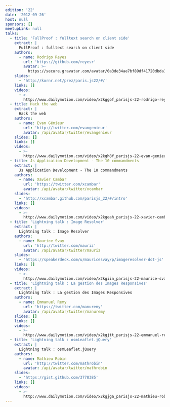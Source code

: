 ```yaml
---
edition: '22'
date: '2012-09-26'
host: null
sponsors: []
meetupLink: null
talks:
  - title: 'FullProof : fulltext search on client side'
    extract: |
      FullProof : fulltext search on client side
    authors:
      - name: Rodrigo Reyes
        url: 'https://github.com/reyesr'
        avatar: >-
          https://secure.gravatar.com/avatar/0a3de34ae7bf89df41720dbda1bd8915?s=420&d=https://a248.e.akamai.net/assets.github.com%2Fimages%2Fgravatars%2Fgravatar-user-420.png
    slides:
      - 'http://kornr.net/prez/paris.js22/#/'
    links: []
    videos:
      - >-
        http://www.dailymotion.com/video/x2kggof_parisjs-22-rodrigo-reyes-fullproof-fulltext-search-on-client-side_school
  - title: Hack the web
    extract: |
      Hack the web
    authors:
      - name: Evan Génieur
        url: 'http://twitter.com/evangenieur'
        avatar: /api/avatar/twitter/evangenieur
    slides: []
    links: []
    videos:
      - >-
        http://www.dailymotion.com/video/x2kgh8f_parisjs-22-evan-genieur-hack-the-web_school
  - title: Js Application Development - The 10 commandments
    extract: |
      Js Application Development - The 10 commandments
    authors:
      - name: Xavier Cambar
        url: 'https://twitter.com/xcambar'
        avatar: /api/avatar/twitter/xcambar
    slides:
      - 'http://xcambar.github.com/parisjs_22/#/intro'
    links: []
    videos:
      - >-
        http://www.dailymotion.com/video/x2kgeah_parisjs-22-xavier-cambar-js-application-development-the-10-commandments_school
  - title: 'Lightning talk : Image Resolver'
    extract: |
      Lightning talk : Image Resolver
    authors:
      - name: Maurice Svay
        url: 'http://twitter.com/mauriz'
        avatar: /api/avatar/twitter/mauriz
    slides:
      - 'https://speakerdeck.com/u/mauricesvay/p/imageresolver-dot-js'
    links: []
    videos:
      - >-
        http://www.dailymotion.com/video/x2kgiin_parisjs-22-maurice-svay-image-resolver_school
  - title: 'Lightning talk : La gestion des Images Responsives'
    extract: |
      Lightning talk : La gestion des Images Responsives
    authors:
      - name: Emmanuel Remy
        url: 'https://twitter.com/manuremy'
        avatar: /api/avatar/twitter/manuremy
    slides: []
    links: []
    videos:
      - >-
        http://www.dailymotion.com/video/x2kgjtt_parisjs-22-emmanuel-remy-la-gestion-des-images-responsives_school
  - title: 'Lightning talk : osmLeaflet.jQuery'
    extract: |
      Lightning talk : osmLeaflet.jQuery
    authors:
      - name: Mathieu Robin
        url: 'http://twitter.com/mathrobin'
        avatar: /api/avatar/twitter/mathrobin
    slides:
      - 'https://gist.github.com/3778385'
    links: []
    videos:
      - >-
        http://www.dailymotion.com/video/x2kgjga_parisjs-22-mathieu-robin-osmleaflet-jquery_school
---
```

